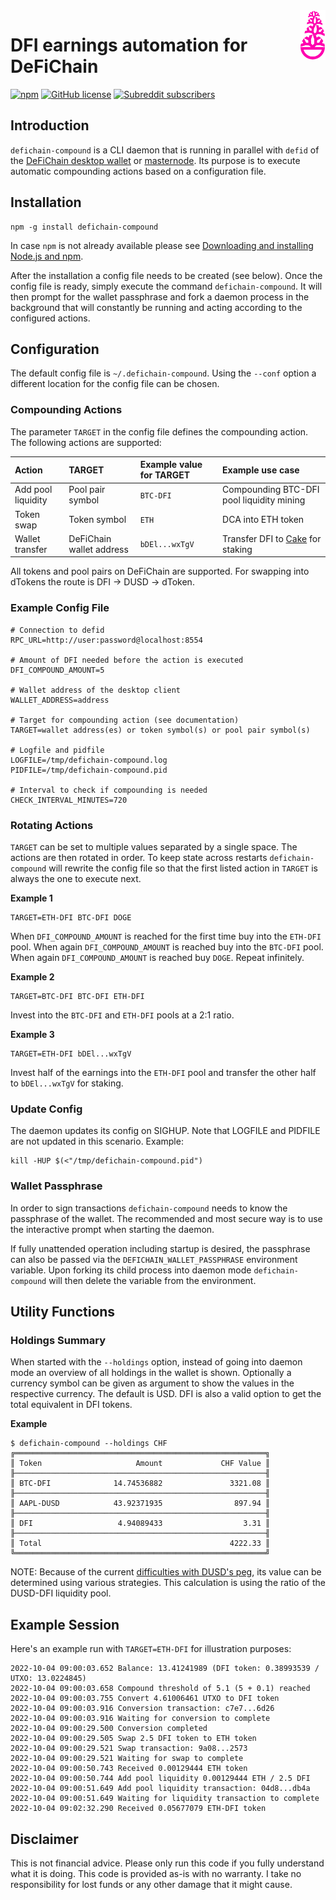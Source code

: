 <img align="right" width="41" height="80" src="https://raw.githubusercontent.com/luzianscherrer/defichain-compound/main/assets/defichain-compound-logo-github.png">

# DFI earnings automation for DeFiChain

[![npm](https://img.shields.io/npm/v/defichain-compound)](https://www.npmjs.com/package/defichain-compound)
[![GitHub license](https://img.shields.io/github/license/Naereen/StrapDown.js.svg)](https://github.com/DeFiCh/app/blob/main/LICENSE)
<a href="https://www.reddit.com/r/defiblockchain/">
<img alt="Subreddit subscribers" src="https://img.shields.io/reddit/subreddit-subscribers/defiblockchain?style=social">
</a>

## Introduction

`defichain-compound` is a CLI daemon that is running in parallel with `defid` of the [DeFiChain desktop wallet](https://github.com/DeFiCh/app) or [masternode](https://github.com/DeFiCh/ain). Its purpose is to execute automatic compounding actions based on a configuration file.

## Installation

```
npm -g install defichain-compound
```

In case `npm` is not already available please see [Downloading and installing Node.js and npm](https://docs.npmjs.com/downloading-and-installing-node-js-and-npm).

After the installation a config file needs to be created (see below). Once the config file is ready, simply execute the command `defichain-compound`. It will then prompt for the wallet passphrase and fork a daemon process in the background that will constantly be running and acting according to the configured actions.

## Configuration

The default config file is `~/.defichain-compound`. Using the `--conf` option a different location for the config file can be chosen.

### Compounding Actions

The parameter `TARGET` in the config file defines the compounding action. The following  actions are supported:

| Action | TARGET | Example value for TARGET | Example use case |
|:-|:-|:-|:-|
| Add pool liquidity | Pool pair symbol | `BTC-DFI` | Compounding BTC-DFI pool liquidity mining |
| Token swap | Token symbol | `ETH` | DCA into ETH token |
| Wallet transfer | DeFiChain wallet address | `bDEl...wxTgV` | Transfer DFI to [Cake](https://www.cakedefi.com) for staking |

All tokens and pool pairs on DeFiChain are supported. For swapping into dTokens the route is DFI &rarr; DUSD &rarr; dToken.

### Example Config File

```
# Connection to defid
RPC_URL=http://user:password@localhost:8554

# Amount of DFI needed before the action is executed 
DFI_COMPOUND_AMOUNT=5

# Wallet address of the desktop client
WALLET_ADDRESS=address

# Target for compounding action (see documentation)
TARGET=wallet address(es) or token symbol(s) or pool pair symbol(s)

# Logfile and pidfile
LOGFILE=/tmp/defichain-compound.log
PIDFILE=/tmp/defichain-compound.pid

# Interval to check if compounding is needed
CHECK_INTERVAL_MINUTES=720
```

### Rotating Actions

`TARGET` can be set to multiple values separated by a single space. The actions are then rotated in order. To keep state across restarts `defichain-compound` will rewrite the config file so that the first listed action in `TARGET` is always the one to execute next.

**Example 1**
```
TARGET=ETH-DFI BTC-DFI DOGE
```
When `DFI_COMPOUND_AMOUNT` is reached for the first time buy into the `ETH-DFI` pool. When again `DFI_COMPOUND_AMOUNT` is reached buy into the `BTC-DFI` pool. When again `DFI_COMPOUND_AMOUNT` is reached buy `DOGE`. Repeat infinitely.

**Example 2**
```
TARGET=BTC-DFI BTC-DFI ETH-DFI
```
Invest into the `BTC-DFI` and `ETH-DFI` pools at a 2:1 ratio.

**Example 3**
```
TARGET=ETH-DFI bDEl...wxTgV
```
Invest half of the earnings into the `ETH-DFI` pool and transfer the other half to `bDEl...wxTgV` for staking.

### Update Config

The daemon updates its config on SIGHUP. Note that LOGFILE and PIDFILE are not updated in this scenario. Example:
```
kill -HUP $(<"/tmp/defichain-compound.pid")
```

### Wallet Passphrase

In order to sign transactions `defichain-compound` needs to know the passphrase of the wallet. The recommended and most secure way is to use the interactive prompt when starting the daemon. 

If fully unattended operation including startup is desired, the passphrase can also be passed via the `DEFICHAIN_WALLET_PASSPHRASE` environment variable. Upon forking its child process into daemon mode `defichain-compound` will then delete the variable from the environment.

## Utility Functions

### Holdings Summary

When started with the `--holdings` option, instead of going into daemon mode an overview of all holdings in the wallet is shown. Optionally a currency symbol can be given as argument to show the values in the respective currency. The default is USD. DFI is also a valid option to get the total equivalent in DFI tokens.

**Example**
```
$ defichain-compound --holdings CHF
╔════════════════════════════════════════════════════════╗
║ Token                     Amount             CHF Value ║
╟────────────────────────────────────────────────────────╢
║ BTC-DFI              14.74536882               3321.08 ║
╟────────────────────────────────────────────────────────╢
║ AAPL-DUSD            43.92371935                897.94 ║
╟────────────────────────────────────────────────────────╢
║ DFI                   4.94089433                  3.31 ║
╟────────────────────────────────────────────────────────╢
║ Total                                          4222.33 ║
╚════════════════════════════════════════════════════════╝
```

NOTE: Because of the current [difficulties with DUSD's peg](https://blog.defichain.com/dex-stabilization-fee/), its value can be determined using various strategies. This calculation is using the ratio of the DUSD-DFI liquidity pool.

## Example Session

Here's an example run with `TARGET=ETH-DFI` for illustration purposes:

```
2022-10-04 09:00:03.652 Balance: 13.41241989 (DFI token: 0.38993539 / UTXO: 13.0224845)
2022-10-04 09:00:03.658 Compound threshold of 5.1 (5 + 0.1) reached
2022-10-04 09:00:03.755 Convert 4.61006461 UTXO to DFI token
2022-10-04 09:00:03.916 Conversion transaction: c7e7...6d26
2022-10-04 09:00:03.916 Waiting for conversion to complete
2022-10-04 09:00:29.500 Conversion completed
2022-10-04 09:00:29.505 Swap 2.5 DFI token to ETH token
2022-10-04 09:00:29.521 Swap transaction: 9a08...2573
2022-10-04 09:00:29.521 Waiting for swap to complete
2022-10-04 09:00:50.743 Received 0.00129444 ETH token
2022-10-04 09:00:50.744 Add pool liquidity 0.00129444 ETH / 2.5 DFI
2022-10-04 09:00:51.649 Add pool liquidity transaction: 04d8...db4a
2022-10-04 09:00:51.649 Waiting for liquidity transaction to complete
2022-10-04 09:02:32.290 Received 0.05677079 ETH-DFI token
```



## Disclaimer

This is not financial advice. Please only run this code if you fully understand what it is doing. This code is provided as-is with no warranty. I take no responsibility for lost funds or any other damage that it might cause. 
